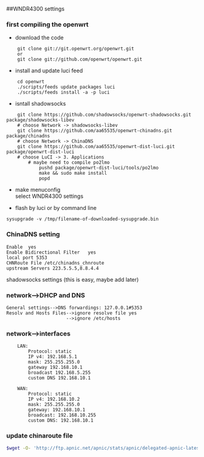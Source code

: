 ##WNDR4300 settings

### first compiling the openwrt 
* download the code 
```
	git clone git://git.openwrt.org/openwrt.git
	or
	git clone git://github.com/openwrt/openwrt.git
```
* install and update luci feed
```
	cd openwrt 
	./scripts/feeds update packages luci
	./scripts/feeds install -a -p luci
```
* isntall shadowsocks
```
	git clone https://github.com/shadowsocks/openwrt-shadowsocks.git package/shadowsocks-libev
	# choose Network -> shadowsocks-libev
	git clone https://github.com/aa65535/openwrt-chinadns.git package/chinadns
	# choose Network -> ChinaDNS
	git clone https://github.com/aa65535/openwrt-dist-luci.git package/openwrt-dist-luci
	# choose LuCI -> 3. Applications
		# maybe need to compile po2lmo
			pushd package/openwrt-dist-luci/tools/po2lmo
			make && sudo make install
			popd
```
* make menuconfig		
	select WNDR4300  settings

	
* flash by luci or by command line 
``` shell
sysupgrade -v /tmp/filename-of-downloaded-sysupgrade.bin
```   
   
### ChinaDNS setting 
```
Enable  yes
Enable Bidirectional Filter   yes
local port 5353
CHNRoute File /etc/chinadns_chnroute
upstream Servers 223.5.5.5,8.8.4.4
```
shadowsocks settings (this is easy, maybe add later)
  
### network-->DHCP and DNS 
	General settings-->DNS forwardings: 127.0.0.1#5353
	Resolv and Hosts Files-->ignore resolve file yes
						  -->ignore /etc/hosts

						  
### network-->interfaces
```
	LAN:
		Protocol: static
		IP v4: 192.168.5.1
		mask: 255.255.255.0
		gateway 192.168.10.1
		broadcast 192.168.5.255
		custom DNS 192.168.10.1
		
	WAN:
		Protocol: static
		IP v4: 192.168.10.2
		mask: 255.255.255.0
		gateway: 192.168.10.1
		broadcast: 192.168.10.255
		custom DNS: 192.168.10.1
```		
		
### update  chinaroute file
```sh
$wget -O- 'http://ftp.apnic.net/apnic/stats/apnic/delegated-apnic-latest' | awk -F\| '/CN\|ipv4/ { printf("%s/%d\n", $4, 32-log($5)/log(2)) }' > /etc/chinadns_chnroute
```
